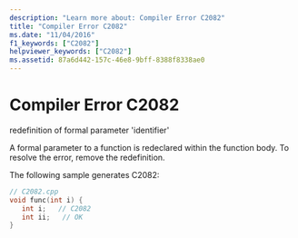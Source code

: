 ```yaml
---
description: "Learn more about: Compiler Error C2082"
title: "Compiler Error C2082"
ms.date: "11/04/2016"
f1_keywords: ["C2082"]
helpviewer_keywords: ["C2082"]
ms.assetid: 87a6d442-157c-46e8-9bff-8388f8338ae0
---
```

# Compiler Error C2082

redefinition of formal parameter 'identifier'

A formal parameter to a function is redeclared within the function body. To resolve the error, remove the redefinition.

The following sample generates C2082:

```cpp
// C2082.cpp
void func(int i) {
   int i;   // C2082
   int ii;   // OK
}
```
